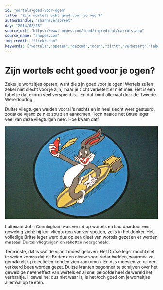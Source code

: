 ```yaml
---
id: "wortels-goed-voor-ogen"
title: "Zijn wortels echt goed voor je ogen?"
authorhandle: "shannaverspreet"
day: "2014/08/28"
source_url: "https://www.snopes.com/food/ingredient/carrots.asp"
source_name: "snopes.com"
img_credit: "flickr.com"
keywords: ["wortels","opeten","gezond","ogen","zicht","verbetert","fabel","fabeltje"]
---
```

# Zijn wortels echt goed voor je ogen?
Zeker je worteltjes opeten, want die zijn goed voor je ogen! Wortels zullen zeker niet slecht voor je zijn, maar je zicht verbetert er niet mee. Het is een fabeltje dat enorm veel verspreid is... En dat komt allemaal door de Tweede Wereldoorlog.

Duitse vliegtuigen werden vooral ’s nachts en in heel slecht weer gestuurd, zodat de vijand ze niet zou zien aankomen. Toch haalde het Britse leger veel van deze vliegtuigen neer. Hoe kwam dat?

![wikimedia.org](2.jpg "Credit: wikimedia.org")

Luitenant John Cunningham was verzot op wortels en had daardoor een geweldig zicht: hij kon vliegtuigen van ver spotten, zelfs in het donker. Het volledige Britse leger werd dus op een dieet van wortels gezet en er werden massaal Duitse vliegtuigen en raketten neergehaald.

Tenminste, dat is wat de vijand moest geloven. Het Duitse leger mocht niet te weten komen dat de Britten een nieuw soort radar hadden, waarmee ze gemakkelijk projectielen konden zien aankomen. En dus moesten ze op een verkeerd been worden gezet. Duitse kranten begonnen te schrijven over het geweldige neveneffect van wortels en al snel geloofde heel de wereld het verhaaltje. Hoewel het dus niet waar is, is het toch goed om je worteltjes allemaal op te eten.